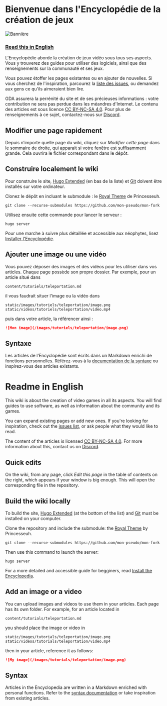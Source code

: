 # Bienvenue dans l'Encyclopédie de la création de jeux

![Bannière](/static/images/accueil/banniere.png)

### [Read this in English](#readme-in-english)

L'Encyclopédie aborde la création de jeux vidéo sous tous ses aspects. Vous y trouverez des guides pour utiliser des logiciels, ainsi que des renseignements sur la communauté et ses jeux.

Vous pouvez étoffer les pages existantes ou en ajouter de nouvelles. Si vous cherchez de l'inspiration, parcourez la [liste des issues](https://github.com/rpgmakeralliance/wiki/issues), ou demandez aux gens ce qu'ils aimeraient bien lire.

GDA assurera la perrénité du site et de ses précieuses informations : votre contribution ne sera pas perdue dans les méandres d'Internet. Le contenu des articles est sous licence [CC BY-NC-SA 4.0](https://creativecommons.org/licenses/by-nc-sa/4.0/). Pour plus de renseignements à ce sujet, contactez-nous sur [Discord](https://discord.gg/RrBppaj).

## Modifier une page rapidement

Depuis n’importe quelle page du wiki, cliquez sur *Modifier cette page* dans le sommaire de droite, qui apparait si votre fenêtre est suffisamment grande. Cela ouvrira le fichier correspondant dans le dépôt.

## Construire localement le wiki

Pour construire le site, [Hugo Extended](https://github.com/gohugoio/hugo/releases) (en bas de la liste) et [Git](https://git-scm.com/downloads) doivent être installés sur votre ordinateur.

Clonez le dépôt en incluant le submodule : le [Royal Theme](https://github.com/Princesseuh/hugo-royal-theme) de Princesseuh.

```
git clone --recurse-submodules https://github.com/mon-pseudo/mon-fork
```

Utilisez ensuite cette commande pour lancer le serveur :

```
hugo server
```

Pour une marche à suivre plus détaillée et accessible aux néophytes, lisez [Installer l'Encyclopédie](https://wiki.gamedevalliance.fr/contribuer/installer).

## Ajouter une image ou une vidéo

Vous pouvez déposer des images et des vidéos pour les utiliser dans vos articles. Chaque page possède son propre dossier. Par exemple, pour un article situé dans

```
content/tutoriels/teleportation.md
```

il vous faudrait situer l'image ou la vidéo dans

```
static/images/tutoriels/teleportation/image.png
static/videos/tutoriels/teleportation/video.mp4
```

puis dans votre article, la référencer ainsi :

```markdown
![Mon image](/images/tutoriels/teleportation/image.png)
```

## Syntaxe

Les articles de l’Encyclopédie sont écrits dans un Markdown enrichi de fonctions personnelles. Référez-vous à la [documentation de la syntaxe](https://wiki.gamedevalliance.fr/contribuer/syntaxe) ou inspirez-vous des articles existants.

# Readme in English

This wiki is about the creation of video games in all its aspects. You will find guides to use software, as well as information about the community and its games.

You can expand existing pages or add new ones. If you're looking for inspiration, check out the [issues list](https://github.com/rpgmakeralliance/wiki/issues), or ask people what they would like to read.

The content of the articles is licensed [CC BY-NC-SA 4.0](https://creativecommons.org/licenses/by-nc-sa/4.0/). For more information about this, contact us on [Discord](https://discord.gg/RrBppaj).

## Quick edits

On the wiki, from any page, click *Edit this page* in the table of contents on the right, which appears if your window is big enough. This will open the corresponding file in the repository.

## Build the wiki locally

To build the site, [Hugo Extended](https://github.com/gohugoio/hugo/releases) (at the bottom of the list) and [Git](https://git-scm.com/downloads) must be installed on your computer.

Clone the repository and include the submodule: the [Royal Theme](https://github.com/Princesseuh/hugo-royal-theme) by Princesseuh.

```
git clone --recurse-submodules https://github.com/mon-pseudo/mon-fork
```

Then use this command to launch the server:

```
hugo server
```

For a more detailed and accessible guide for begginers, read [Install the Encyclopedia](https://wiki.gamedevalliance.fr/en/contribute/install).

## Add an image or a video

You can upload images and videos to use them in your articles. Each page has its own folder. For example, for an article located in

```
content/tutorials/teleportation.md
```

you should place the image or video in

```
static/images/tutorials/teleportation/image.png
static/videos/tutorials/teleportation/video.mp4
```

then in your article, reference it as follows:

```markdown
![My image](/images/tutorials/teleportation/image.png)
```

## Syntax

Articles in the Encyclopedia are written in a Markdown enriched with personal functions. Refer to the [syntax documentation](https://wiki.gamedevalliance.fr/en/contribute/syntax) or take inspiration from existing articles.
